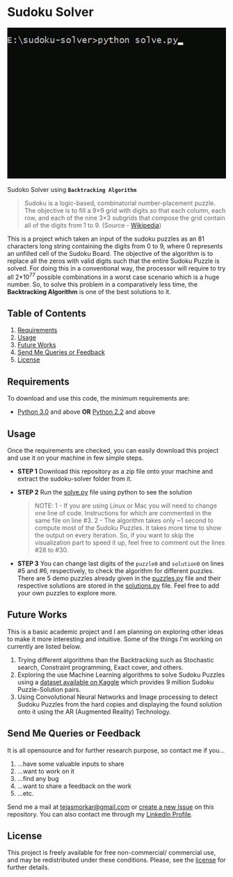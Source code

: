 # Sudoku Solver

![Sudoko Solver using Backtracking Algorithm](./assets/SudokuSolverUsingBacktrack.gif)

Sudoko Solver using **`Backtracking Algorithm`**

> Sudoku is a logic-based, combinatorial number-placement puzzle. The objective is to fill a 9×9 grid with digits so that each column, each row, and each of the nine 3×3 subgrids that compose the grid contain all of the digits from 1 to 9.
> (Source - [Wikipedia](https://en.wikipedia.org/wiki/Sudoku))

This is a project which taken an input of the sudoku puzzles as an 81 characters long string containing the digits from 0 to 9, where 0 represents an unfilled cell of the Sudoku Board. The objective of the algorithm is to replace all the zeros with valid digits such that the entire Sudoku Puzzle is solved. For doing this in a conventional way, the processor will require to try all 2*10<sup>77</sup> possible combinations in a worst case scenario which is a huge number. So, to solve this problem in a comparatively less time, the **Backtracking Algorithm** is one of the best solutions to it.

## Table of Contents

1. [Requirements](#requirements)
2. [Usage](#usage)
3. [Future Works](#future-works)
4. [Send Me Queries or Feedback](#send-me-queries-or-feedback)
5. [License](#license)

## Requirements

To download and use this code, the minimum requirements are:

* [Python 3.0](https://www.python.org/download/releases/3.0/) and above **OR** [Python 2.2](https://www.python.org/download/releases/2.2/) and above

## Usage

Once the requirements are checked, you can easily download this project and use it on your machine in few simple steps.

* **STEP 1**
    Download this repository as a zip file onto your machine and extract the sudoku-solver folder from it.

* **STEP 2**
  Run the [solve.py](./solve.py) file using python to see the solution
  > NOTE:
  1 - If you are using Linux or Mac you will need to change one line of code. Instructions for which are commented in the same file on line #3.
  2 - The algorithm takes only ~1 second to compute most of the Sudoku Puzzles. It takes more time to show the output on every iteration. So, if you want to skip the visualization part to speed it up, feel free to comment out the lines #28 to #30.

* **STEP 3**
  You can change last digits of the `puzzle0` and `solution0` on lines #5 and #6, respectively, to check the algorithm for different puzzles. There are 5 demo puzzles already given in the [puzzles.py](./puzzles.py) file and their respective solutions are stored in the [solutions.py](./solutions.py) file. Feel free to add your own puzzles to explore more.

## Future Works

This is a basic academic project and I am planning on exploring other ideas to make it more interesting and intuitive. Some of the things I'm working on currently are listed below.

1. Trying different algorithms than the Backtracking such as Stochastic search, Constraint programming, Exact cover, and others.
2. Exploring the use Machine Learning algorithms to solve Sudoku Puzzles using a [dataset available on Kaggle](https://www.kaggle.com/rohanrao/sudoku) which provides 9 million Sudoku Puzzle-Solution pairs.
3. Using Convolutional Neural Networks and Image processing to detect Sudoku Puzzles from the hard copies and displaying the found solution onto it using the AR (Augmented Reality) Technology.

## Send Me Queries or Feedback

It is all opensource and for further research purpose, so contact me if you...

1. ...have some valuable inputs to share
2. ...want to work on it
3. ...find any bug
4. ...want to share a feedback on the work
5. ...etc.

Send me a mail at [tejasmorkar@gmail.com](tejasmorkar@gmail.com) or [create a new Issue](https://github.com/tejasmorkar/sudoku-solver/issues/new) on this repository.
You can also contact me through my [LinkedIn Profile](https://www.linkedin.com/in/tejasmorkar/).

## License

This project is freely available for free non-commercial/ commercial use, and may be redistributed under these conditions. Please, see the [license](./LICENSE) for further details.

